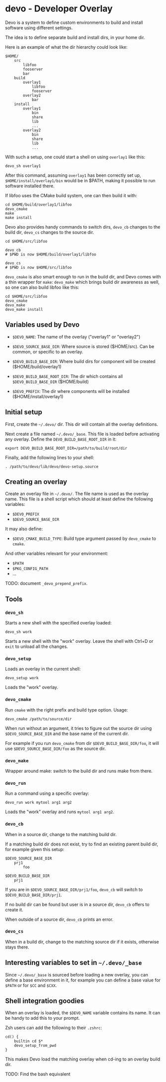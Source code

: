 # devo - Developer Overlay

Devo is a system to define custom environments to build and install software
using different settings.

The idea is to define separate build and install dirs, in your home dir.

Here is an example of what the dir hierarchy could look like:

    $HOME/
        src
            libfoo
            fooserver
            bar
        build
            overlay1
                libfoo
                fooserver
            overlay2
                bar
        install
            overlay1
                bin
                share
                lib
                ...
            overlay2
                bin
                share
                lib
                ...

With such a setup, one could start a shell on using `overlay1` like this:

    devo_sh overlay1

After this command, assuming `overlay1` has been correctly set up,
`$HOME/install/overlay1/bin` would be in $PATH, making it possible to run
software installed there.

If libfoo uses the CMake build system, one can then build it with:

    cd $HOME/build/overlay1/libfoo
    devo_cmake
    make
    make install

Devo also provides handy commands to switch dirs, `devo_cb` changes to the build
dir, `devo_cs` changes to the source dir.

    cd $HOME/src/libfoo

    devo_cb
    # $PWD is now $HOME/build/overlay1/libfoo

    devo_cs
    # $PWD is now $HOME/src/libfoo

`devo_cmake` is also smart enough to run in the build dir, and Devo comes with a
thin wrapper for `make`: `devo_make` which brings build dir awareness as well,
so one can also build libfoo like this:

    cd $HOME/src/libfoo
    devo_cmake
    devo_make
    devo_make install

## Variables used by Devo

- `$DEVO_NAME`: The name of the overlay ("overlay1" or "overlay2")

- `$DEVO_SOURCE_BASE_DIR`: Where source is stored ($HOME/src). Can be common, or
specific to an overlay.

- `$DEVO_BUILD_BASE_DIR`: Where build dirs for component will be created
($HOME/build/overlay1)

- `$DEVO_BUILD_BASE_ROOT_DIR`: The dir which contains all `$DEVO_BUILD_BASE_DIR`
($HOME/build)

- `$DEVO_PREFIX`: The dir where components will be installed
  ($HOME/install/overlay1)

## Initial setup

First, create the `~/.devo/` dir. This dir will contain all the overlay
definitions.

Next create a file named `~/.devo/_base`. This file is loaded before activating
any overlay. Define the `DEVO_BUILD_BASE_ROOT_DIR` in it:

    export DEVO_BUILD_BASE_ROOT_DIR=/path/to/build/root/dir

Finally, add the following lines to your shell:

    . /path/to/devo/lib/devo/devo-setup.source

## Creating an overlay

Create an overlay file in `~/.devo/`. The file name is used as the overlay name.
This file is a shell script which should at least define the following
variables:

- `$DEVO_PREFIX`
- `$DEVO_SOURCE_BASE_DIR`

It may also define:

- `$DEVO_CMAKE_BUILD_TYPE`: Build type argument passed by `devo_cmake` to `cmake`.

And other variables relevant for your environment:

- `$PATH`
- `$PKG_CONFIG_PATH`
- ...

TODO: document `_devo_prepend_prefix`.

## Tools

### `devo_sh`

Starts a new shell with the specified overlay loaded:

    devo_sh work

Starts a new shell with the "work" overlay. Leave the shell with Ctrl+D or
`exit` to unload all the changes.

### `devo_setup`

Loads an overlay in the current shell:

    devo_setup work

Loads the "work" overlay.

### `devo_cmake`

Run `cmake` with the right prefix and build type option. Usage:

    devo_cmake /path/to/source/dir

When run without an argument, it tries to figure out the source dir using
`$DEVO_SOURCE_BASE_DIR` and the base name of the current dir.

For example if you run `devo_cmake` from dir `$DEVO_BUILD_BASE_DIR/foo`, it
will use `$DEVO_SOURCE_BASE_DIR/foo` as the source dir.

### `devo_make`

Wrapper around make: switch to the build dir and runs make from there.

### `devo_run`

Run a command using a specific overlay:

    devo_run work mytool arg1 arg2

Loads the "work" overlay and runs `mytool arg1 arg2`.

### `devo_cb`

When in a source dir, change to the matching build dir.

If a matching build dir does not exist, try to find an existing parent build
dir, for example given this setup:

    $DEVO_SOURCE_BASE_DIR
        prj1
            foo

    $DEVO_BUILD_BASE_DIR
        prj1

If you are in `$DEVO_SOURCE_BASE_DIR/prj1/foo`, `devo_cb` will switch to
`$DEVO_BUILD_BASE_DIR/prj1`.

If no build dir can be found but user is in a source dir, `devo_cb` offers to
create it.

When outside of a source dir, `devo_cb` prints an error.

### `devo_cs`

When in a build dir, change to the matching source dir if it exists, otherwise
stays there.

## Interesting variables to set in `~/.devo/_base`

Since `~/.devo/_base` is sourced before loading a new overlay, you can define a
base environment in it, for example you can define a base value for `$PATH` or
for `$CC` and `$CXX`.

## Shell integration goodies

When an overlay is loaded, the `$DEVO_NAME` variable contains its name. It can
be handy to add this to your prompt.

Zsh users can add the following to their `.zshrc`:

    cd() {
        builtin cd $*
        devo_setup_from_pwd
    }

This makes Devo load the matching overlay when cd-ing to an overlay build dir.

TODO: Find the bash equivalent

